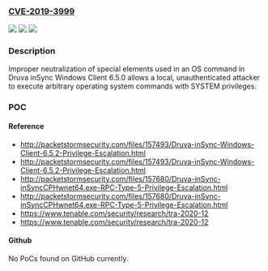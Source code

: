 ### [CVE-2019-3999](https://cve.mitre.org/cgi-bin/cvename.cgi?name=CVE-2019-3999)
![](https://img.shields.io/static/v1?label=Product&message=Druva%20inSync%20Windows%20Client&color=blue)
![](https://img.shields.io/static/v1?label=Version&message=n%2Fa&color=blue)
![](https://img.shields.io/static/v1?label=Vulnerability&message=Unauthenticated%20OS%20Command%20Injection&color=brighgreen)

### Description

Improper neutralization of special elements used in an OS command in Druva inSync Windows Client 6.5.0 allows a local, unauthenticated attacker to execute arbitrary operating system commands with SYSTEM privileges.

### POC

#### Reference
- http://packetstormsecurity.com/files/157493/Druva-inSync-Windows-Client-6.5.2-Privilege-Escalation.html
- http://packetstormsecurity.com/files/157493/Druva-inSync-Windows-Client-6.5.2-Privilege-Escalation.html
- http://packetstormsecurity.com/files/157680/Druva-inSync-inSyncCPHwnet64.exe-RPC-Type-5-Privilege-Escalation.html
- http://packetstormsecurity.com/files/157680/Druva-inSync-inSyncCPHwnet64.exe-RPC-Type-5-Privilege-Escalation.html
- https://www.tenable.com/security/research/tra-2020-12
- https://www.tenable.com/security/research/tra-2020-12

#### Github
No PoCs found on GitHub currently.

